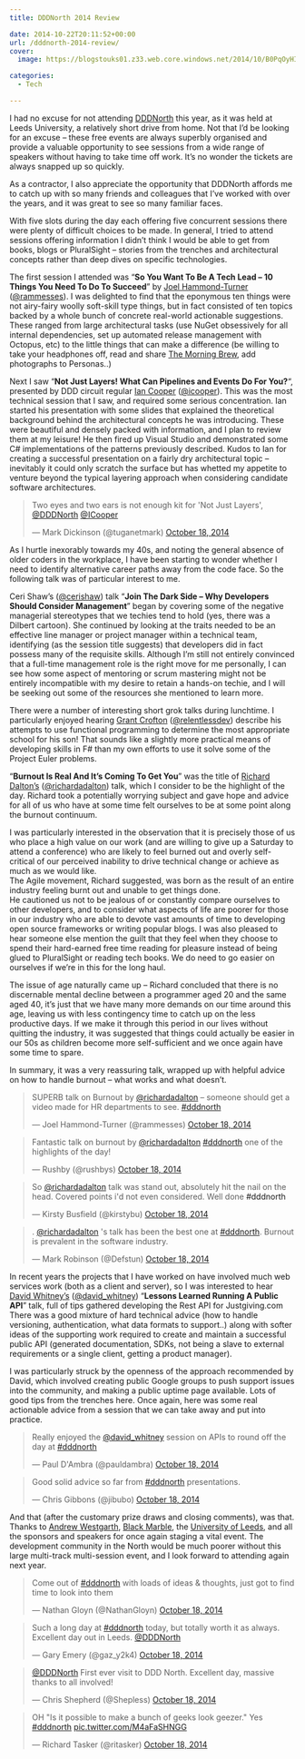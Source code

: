 ```yaml
---
title: DDDNorth 2014 Review

date: 2014-10-22T20:11:52+00:00
url: /dddnorth-2014-review/
cover: 
  image: https://blogstouks01.z33.web.core.windows.net/2014/10/B0PqOyHIgAA93X5.jpg

categories:
  - Tech

---
```

<!--kg-card-begin: html-->

I had no excuse for not attending [DDDNorth][1] this year, as it was held at Leeds University, a relatively short drive from home. Not that I’d be looking for an excuse &#8211; these free events are always superbly organised and provide a valuable opportunity to see sessions from a wide range of speakers without having to take time off work. It’s no wonder the tickets are always snapped up so quickly.

As a contractor, I also appreciate the opportunity that DDDNorth affords me to catch up with so many friends and colleagues that I’ve worked with over the years, and it was great to see so many familiar faces.

With five slots during the day each offering five concurrent sessions there were plenty of difficult choices to be made. In general, I tried to attend sessions offering information I didn’t think I would be able to get from books, blogs or PluralSight &#8211; stories from the trenches and architectural concepts rather than deep dives on specific technologies.

The first session I attended was &#8220;**So You Want To Be A Tech Lead &#8211; 10 Things You Need To Do To Succeed**&#8221; by [Joel Hammond-Turner][2] ([@rammesses][3]). I was delighted to find that the eponymous ten things were not airy-fairy woolly soft-skill type things, but in fact consisted of ten topics backed by a whole bunch of concrete real-world actionable suggestions. These ranged from large architectural tasks (use NuGet obsessively for all internal dependencies, set up automated release management with Octopus, etc) to the little things that can make a difference (be willing to take your headphones off, read and share [The Morning Brew][4], add photographs to Personas..)

Next I saw &#8220;**Not Just Layers! What Can Pipelines and Events Do For You?**&#8220;, presented by DDD circuit regular [Ian Cooper][5] ([@icooper][6]). This was the most technical session that I saw, and required some serious concentration. Ian started his presentation with some slides that explained the theoretical background behind the architectural concepts he was introducing. These were beautiful and densely packed with information, and I plan to review them at my leisure! He then fired up Visual Studio and demonstrated some C# implementations of the patterns previously described. Kudos to Ian for creating a successful presentation on a fairly dry architectural topic &#8211; inevitably it could only scratch the surface but has whetted my appetite to venture beyond the typical layering approach when considering candidate software architectures.

<blockquote class="twitter-tweet" lang="en">
  <p>
    Two eyes and two ears is not enough kit for 'Not Just Layers', <a href="https://twitter.com/DDDNorth">@DDDNorth</a> <a href="https://twitter.com/ICooper">@ICooper</a>
  </p>
  
  <p>
    &mdash; Mark Dickinson (@tuganetmark) <a href="https://twitter.com/tuganetmark/status/523416977201967104">October 18, 2014</a>
  </p>
</blockquote>



As I hurtle inexorably towards my 40s, and noting the general absence of older coders in the workplace, I have been starting to wonder whether I need to identify alternative career paths away from the code face. So the following talk was of particular interest to me.

Ceri Shaw’s ([@cerishaw][7]) talk &#8220;**Join The Dark Side &#8211; Why Developers Should Consider Management**&#8221; began by covering some of the negative managerial stereotypes that we techies tend to hold (yes, there was a Dilbert cartoon). She continued by looking at the traits needed to be an effective line manager or project manager within a technical team, identifying (as the session title suggests) that developers did in fact possess many of the requisite skills. Although I’m still not entirely convinced that a full-time management role is the right move for me personally, I can see how some aspect of mentoring or scrum mastering might not be entirely incompatible with my desire to retain a hands-on techie, and I will be seeking out some of the resources she mentioned to learn more.

There were a number of interesting short grok talks during lunchtime. I particularly enjoyed hearing [Grant Crofton][8] ([@relentlessdev][9]) describe his attempts to use functional programming to determine the most appropriate school for his son! That sounds like a slightly more practical means of developing skills in F# than my own efforts to use it solve some of the Project Euler problems.

&#8220;**Burnout Is Real And It’s Coming To Get You**&#8221; was the title of [Richard Dalton’s][10] ([@richardadalton][11]) talk, which I consider to be the highlight of the day. Richard took a potentially worrying subject and gave hope and advice for all of us who have at some time felt ourselves to be at some point along the burnout continuum.

I was particularly interested in the observation that it is precisely those of us who place a high value on our work (and are willing to give up a Saturday to attend a conference) who are likely to feel burned out and overly self-critical of our perceived inability to drive technical change or achieve as much as we would like.  
The Agile movement, Richard suggested, was born as the result of an entire industry feeling burnt out and unable to get things done.  
He cautioned us not to be jealous of or constantly compare ourselves to other developers, and to consider what aspects of life are poorer for those in our industry who are able to devote vast amounts of time to developing open source frameworks or writing popular blogs. I was also pleased to hear someone else mention the guilt that they feel when they choose to spend their hard-earned free time reading for pleasure instead of being glued to PluralSight or reading tech books. We do need to go easier on ourselves if we’re in this for the long haul.

The issue of age naturally came up &#8211; Richard concluded that there is no discernable mental decline between a programmer aged 20 and the same aged 40, it’s just that we have many more demands on our time around this age, leaving us with less contingency time to catch up on the less productive days. If we make it through this period in our lives without quitting the industry, it was suggested that things could actually be easier in our 50s as children become more self-sufficient and we once again have some time to spare.

In summary, it was a very reassuring talk, wrapped up with helpful advice on how to handle burnout &#8211; what works and what doesn’t.

<blockquote class="twitter-tweet" lang="en">
  <p>
    SUPERB talk on Burnout by <a href="https://twitter.com/richardadalton">@richardadalton</a> &#8211; someone should get a video made for HR departments to see. <a href="https://twitter.com/hashtag/dddnorth?src=hash">#dddnorth</a>
  </p>
  
  <p>
    &mdash; Joel Hammond-Turner (@rammesses) <a href="https://twitter.com/rammesses/status/523484227271393280">October 18, 2014</a>
  </p>
</blockquote>



<blockquote class="twitter-tweet" lang="en">
  <p>
    Fantastic talk on burnout by <a href="https://twitter.com/richardadalton">@richardadalton</a> <a href="https://twitter.com/hashtag/dddnorth?src=hash">#dddnorth</a> one of the highlights of the day!
  </p>
  
  <p>
    &mdash; Rushby (@rushbys) <a href="https://twitter.com/rushbys/status/523484761432784896">October 18, 2014</a>
  </p>
</blockquote>



<blockquote class="twitter-tweet" lang="en">
  <p>
    So <a href="https://twitter.com/richardadalton">@richardadalton</a> talk was stand out, absolutely hit the nail on the head. Covered points i'd not even considered. Well done <a h
ref="https://twitter.com/hashtag/dddnorth?src=hash">#dddnorth</a>
  </p>
  
  <p>
    &mdash; Kirsty Busfield (@kirstybu) <a href="https://twitter.com/kirstybu/status/523484996062171136">October 18, 2014</a>
  </p>
</blockquote>



<blockquote class="twitter-tweet" lang="en">
  <p>
    . <a href="https://twitter.com/richardadalton">@richardadalton</a> 's talk has been the best one at <a href="https://twitter.com/hashtag/dddnorth?src=hash">#dddnorth</a>. Burnout is prevalent in the software industry.
  </p>
  
  <p>
    &mdash; Mark Robinson (@Defstun) <a href="https://twitter.com/Defstun/status/523487454507331584">October 18, 2014</a>
  </p>
</blockquote>



In recent years the projects that I have worked on have involved much web services work (both as a client and server), so I was interested to hear [David Whitney’s][12] ([@david_whitney][12]) &#8220;**Lessons Learned Running A Public API**&#8221; talk, full of tips gathered developing the Rest API for Justgiving.com  
There was a good mixture of hard technical advice (how to handle versioning, authentication, what data formats to support..) along with softer ideas of the supporting work required to create and maintain a successful public API (generated documentation, SDKs, not being a slave to external requirements or a single client, getting a product manager).

I was particularly struck by the openness of the approach recommended by David, which involved creating public Google groups to push support issues into the community, and making a public uptime page available. Lots of good tips from the trenches here. Once again, here was some real actionable advice from a session that we can take away and put into practice.

<blockquote class="twitter-tweet" lang="en">
  <p>
    Really enjoyed the <a href="https://twitter.com/david_whitney">@david_whitney</a> session on APIs to round off the day at <a href="https://twitter.com/hashtag/dddnorth?src=hash">#dddnorth</a>
  </p>
  
  <p>
    &mdash; Paul D'Ambra (@pauldambra) <a href="https://twitter.com/pauldambra/status/523525988274417664">October 18, 2014</a>
  </p>
</blockquote>



<blockquote class="twitter-tweet" lang="en">
  <p>
    Good solid advice so far from <a href="https://twitter.com/hashtag/dddnorth?src=hash">#dddnorth</a> presentations.
  </p>
  
  <p>
    &mdash; Chris Gibbons (@jibubo) <a href="https://twitter.com/jibubo/status/523421855085260800">October 18, 2014</a>
  </p>
</blockquote>



And that (after the customary prize draws and closing comments), was that. Thanks to [Andrew Westgarth][13], [Black Marble][14], the [University of Leeds][15], and all the sponsors and speakers for once again staging a vital event. The development community in the North would be much poorer without this large multi-track multi-session event, and I look forward to attending again next year.

<blockquote class="twitter-tweet" lang="en">
  <p>
    Come out of <a href="https://twitter.com/hashtag/dddnorth?src=hash">#dddnorth</a> with loads of ideas & thoughts, just got to find time to look into them
  </p>
  
  <p>
    &mdash; Nathan Gloyn (@NathanGloyn) <a href="https://twitter.com/NathanGloyn/status/523544759173120000">October 18, 2014</a>
  </p>
</blockquote>



<blockquote class="twitter-tweet" lang="en">
  <p>
    Such a long day at <a href="https://twitter.com/hashtag/dddnorth?src=hash">#dddnorth</a> today, but totally worth it as always. Excellent day out in Leeds. <a href="https://twitter.com/DDDNorth">@DDDNorth</a>
  </p>
  
  <p>
    &mdash; Gary Emery (@gaz_y2k4) <a href="https://twitter.com/gaz_y2k4/status/523561818032463873">October 18, 2014</a>
  </p>
</blockquote>



<blockquote class="twitter-tweet" lang="en">
  <p>
    <a href="https://twitter.com/DDDNorth">@DDDNorth</a> First ever visit to DDD North. Excellent day, massive thanks to all involved!
  </p>
  
  <p>
    &mdash; Chris Shepherd (@Shepless) <a href="https://twitter.com/Shepless/status/523549042509619200">October 18, 2014</a>
  </p>
</blockquote>



<blockquote class="twitter-tweet" lang="en">
  <p>
    OH "Is it possible to make a bunch of geeks look geezer." Yes <a href="https://twitter.com/hashtag/dddnorth?src=hash">#dddnorth</a> <a href="http://t.co/M4aFaSHNGG">pic.twitter.com/M4aFaSHNGG</a>
  </p>
  
  <p>
    &mdash; Richard Tasker (@ritasker) <a href="https://twitter.com/ritasker/status/523519528878493697">October 18, 2014</a>
  </p>
</blockquote>

<!--kg-card-end: html-->

 [1]: http://dddnorth.co.uk/
 [2]: http://www.hammond-turner.org.uk/
 [3]: https://twitter.com/rammesses
 [4]: http://blog.cwa.me.uk/
 [5]: http://codebetter.com/iancooper/
 [6]: https://twitter.com/icooper
 [7]: https://twitter.com/cerishaw
 [8]: http://www.relentlessdevelopment.net/
 [9]: https://twitter.com/relentlessdev
 [10]: http://www.devjoy.com/
 [11]: https://twitter.com/richardadalton
 [12]: https://twitter.com/david_whitney
 [13]: https://twitter.com/apwestgarth
 [14]: http://www.blackmarble.co.uk/
 [15]: http://www.leeds.ac.uk/